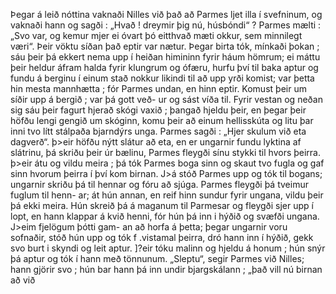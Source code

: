 Þegar á leið nóttina vaknaði Nilles við það að Parmes ljet
illa í svefninum, og vaknaði hann og sagði : „Hvað ! dreymir
þig nú, húsbóndi“ ? Parmes mælti : „Svo var, og kemur mjer
ei óvart þó eitthvað mæti okkur, sem minnilegt væri“. Þeir
vöktu síðan það eptir var nætur. Þegar birta tók, mínkaði
þokan ; sáu þeir þá ekkert nema upp í heiðan himininn
fyrir háum hömrum; ei máttu þeir heldur áfram halda fyrir
klungrum og ófæru, hurfu því til baka aptur og fundu á
berginu í einum stað nokkur likindi til að upp yrði komist;
var þetta hin mesta mannhætta ; fór Parmes undan, en hinn
eptir. Komust þeir um síðir upp á bergið ; var þá gott veð-
ur og sást víða til. Fyrir vestan og neðan sig sáu þeir fagurt
hjerað skógi vaxið ; þangað hjeldu þeir, en þegar þeir höfðu
lengi gengið um skóginn, komu þeir að einum hellisskúta og
litu þar inni tvo lítt stálpaða bjarndýrs unga. Parmes sagði :
„Hjer skulum við eta dagverð“. þ>eir höfðu nýtt slátur að
eta, en er ungarnir fundu lyktina af slátrinu, þá skriðu þeir
úr bælinu, Parmes fleygði sínu stykki til hvors þeirra. þ>eir
átu og vildu meira ; þá tók Parmes boga sinn og skaut tvo
fugla og gaf sinn hvorum þeirra í því kom birnan. J>á stóð
Parmes upp og tók til bogans; ungarnir skriðu þá til hennar
og fóru að sjúga. Parmes fleygði þá tveimur fuglum til henn-
ar; át hún annan, en reif hinn sundur fyrir ungana, vildu þeir
þá ekki meira. Hún skreið þá á maganum til Parmesar og
fleygði sjer upp í lopt, en hann klappar á kvið henni, fór hún
þá inn i hýðið og svæfði ungana. J>eim fjelögum þótti gam-
an að horfa á þetta; þegar ungarnir voru sofnaðir, stóð hún
upp og tók f .vistamal þeirra, dró hann inn í hýðið, gekk svo
burt i skyndi og leit aptur. ]?eir tóku malinn og hjeldu á
honum ; hún snýr þá aptur og tók í hann með tönnunum.
„Sleptu“, segir Parmes við Nilles; hann gjörir svo ; hún bar
hann þá inn undir bjargskálann ; „það vill nú birnan að við
